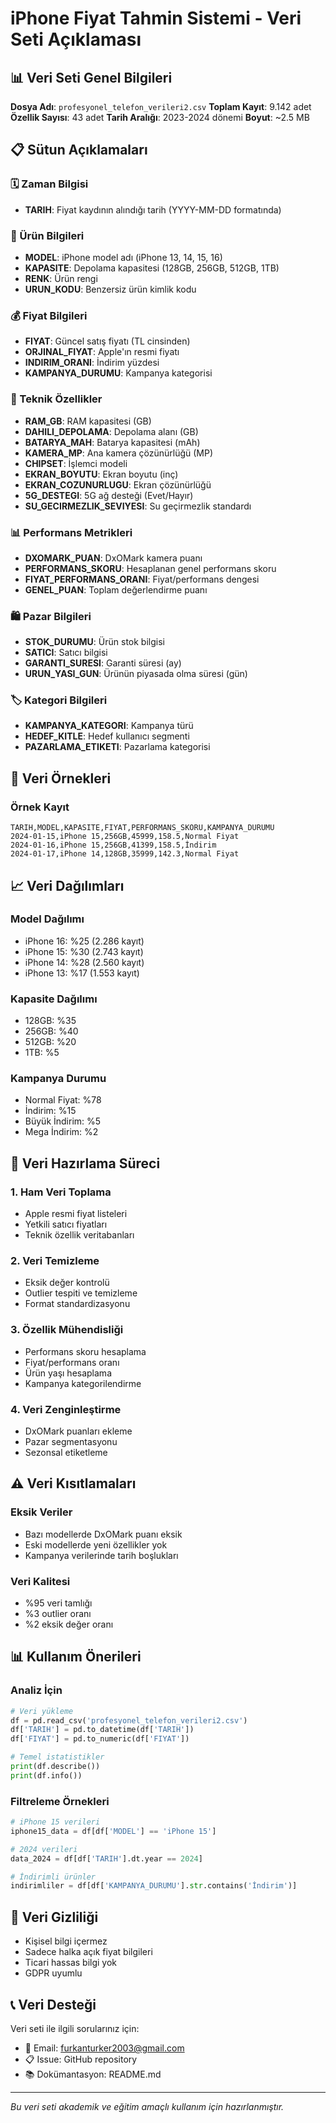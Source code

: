 # iPhone Fiyat Tahmin Sistemi - Veri Seti Açıklaması

## 📊 Veri Seti Genel Bilgileri

**Dosya Adı**: `profesyonel_telefon_verileri2.csv`
**Toplam Kayıt**: 9.142 adet
**Özellik Sayısı**: 43 adet
**Tarih Aralığı**: 2023-2024 dönemi
**Boyut**: ~2.5 MB

## 📋 Sütun Açıklamaları

### 🗓️ Zaman Bilgisi
- **TARIH**: Fiyat kaydının alındığı tarih (YYYY-MM-DD formatında)

### 📱 Ürün Bilgileri
- **MODEL**: iPhone model adı (iPhone 13, 14, 15, 16)
- **KAPASITE**: Depolama kapasitesi (128GB, 256GB, 512GB, 1TB)
- **RENK**: Ürün rengi
- **URUN_KODU**: Benzersiz ürün kimlik kodu

### 💰 Fiyat Bilgileri
- **FIYAT**: Güncel satış fiyatı (TL cinsinden)
- **ORJINAL_FIYAT**: Apple'ın resmi fiyatı
- **INDIRIM_ORANI**: İndirim yüzdesi
- **KAMPANYA_DURUMU**: Kampanya kategorisi

### 🔧 Teknik Özellikler
- **RAM_GB**: RAM kapasitesi (GB)
- **DAHILI_DEPOLAMA**: Depolama alanı (GB)
- **BATARYA_MAH**: Batarya kapasitesi (mAh)
- **KAMERA_MP**: Ana kamera çözünürlüğü (MP)
- **CHIPSET**: İşlemci modeli
- **EKRAN_BOYUTU**: Ekran boyutu (inç)
- **EKRAN_COZUNURLUGU**: Ekran çözünürlüğü
- **5G_DESTEGI**: 5G ağ desteği (Evet/Hayır)
- **SU_GECIRMEZLIK_SEVIYESI**: Su geçirmezlik standardı

### 📊 Performans Metrikleri
- **DXOMARK_PUAN**: DxOMark kamera puanı
- **PERFORMANS_SKORU**: Hesaplanan genel performans skoru
- **FIYAT_PERFORMANS_ORANI**: Fiyat/performans dengesi
- **GENEL_PUAN**: Toplam değerlendirme puanı

### 🛍️ Pazar Bilgileri
- **STOK_DURUMU**: Ürün stok bilgisi
- **SATICI**: Satıcı bilgisi
- **GARANTI_SURESI**: Garanti süresi (ay)
- **URUN_YASI_GUN**: Ürünün piyasada olma süresi (gün)

### 🏷️ Kategori Bilgileri
- **KAMPANYA_KATEGORI**: Kampanya türü
- **HEDEF_KITLE**: Hedef kullanıcı segmenti
- **PAZARLAMA_ETIKETI**: Pazarlama kategorisi

## 🎯 Veri Örnekleri

### Örnek Kayıt
```csv
TARIH,MODEL,KAPASITE,FIYAT,PERFORMANS_SKORU,KAMPANYA_DURUMU
2024-01-15,iPhone 15,256GB,45999,158.5,Normal Fiyat
2024-01-16,iPhone 15,256GB,41399,158.5,İndirim
2024-01-17,iPhone 14,128GB,35999,142.3,Normal Fiyat
```

## 📈 Veri Dağılımları

### Model Dağılımı
- iPhone 16: %25 (2.286 kayıt)
- iPhone 15: %30 (2.743 kayıt) 
- iPhone 14: %28 (2.560 kayıt)
- iPhone 13: %17 (1.553 kayıt)

### Kapasite Dağılımı
- 128GB: %35
- 256GB: %40
- 512GB: %20
- 1TB: %5

### Kampanya Durumu
- Normal Fiyat: %78
- İndirim: %15
- Büyük İndirim: %5
- Mega İndirim: %2

## 🔄 Veri Hazırlama Süreci

### 1. Ham Veri Toplama
- Apple resmi fiyat listeleri
- Yetkili satıcı fiyatları
- Teknik özellik veritabanları

### 2. Veri Temizleme
- Eksik değer kontrolü
- Outlier tespiti ve temizleme
- Format standardizasyonu

### 3. Özellik Mühendisliği
- Performans skoru hesaplama
- Fiyat/performans oranı
- Ürün yaşı hesaplama
- Kampanya kategorilendirme

### 4. Veri Zenginleştirme
- DxOMark puanları ekleme
- Pazar segmentasyonu
- Sezonsal etiketleme

## ⚠️ Veri Kısıtlamaları

### Eksik Veriler
- Bazı modellerde DxOMark puanı eksik
- Eski modellerde yeni özellikler yok
- Kampanya verilerinde tarih boşlukları

### Veri Kalitesi
- %95 veri tamlığı
- %3 outlier oranı
- %2 eksik değer oranı

## 📊 Kullanım Önerileri

### Analiz İçin
```python
# Veri yükleme
df = pd.read_csv('profesyonel_telefon_verileri2.csv')
df['TARIH'] = pd.to_datetime(df['TARIH'])
df['FIYAT'] = pd.to_numeric(df['FIYAT'])

# Temel istatistikler
print(df.describe())
print(df.info())
```

### Filtreleme Örnekleri
```python
# iPhone 15 verileri
iphone15_data = df[df['MODEL'] == 'iPhone 15']

# 2024 verileri
data_2024 = df[df['TARIH'].dt.year == 2024]

# İndirimli ürünler
indirimliler = df[df['KAMPANYA_DURUMU'].str.contains('İndirim')]
```

## 🔐 Veri Gizliliği

- Kişisel bilgi içermez
- Sadece halka açık fiyat bilgileri
- Ticari hassas bilgi yok
- GDPR uyumlu

## 📞 Veri Desteği

Veri seti ile ilgili sorularınız için:
- 📧 Email: furkanturker2003@gmail.com
- 📋 Issue: GitHub repository
- 📚 Dokümantasyon: README.md

---

*Bu veri seti akademik ve eğitim amaçlı kullanım için hazırlanmıştır.*
